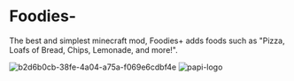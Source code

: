 # Foodies-
The best and simplest minecraft mod, Foodies+ adds foods such as "Pizza, Loafs of Bread, Chips, Lemonade, and more!".


![b2d6b0cb-38fe-4a04-a75a-f069e6cdbf4e](https://github.com/BaconzYTD/Foodies-/assets/134669919/abd14607-a296-44cf-8b7a-b1a0eef6b417)
![papi-logo](https://github.com/BaconzYTD/Foodies-/assets/134669919/c0a16e8c-eac8-4133-8b35-d046a411bf23)
